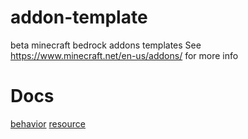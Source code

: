 # addon-template
beta minecraft bedrock addons templates See https://www.minecraft.net/en-us/addons/ for more info
# Docs
[behavior](/behavior/documentation/Index.html)
[resource](/resource/documentation/Index.html)

